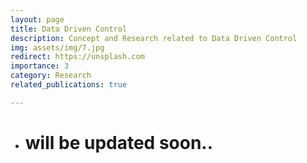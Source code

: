 ```yaml
---
layout: page
title: Data Driven Control 
description: Concept and Research related to Data Driven Control 
img: assets/img/7.jpg
redirect: https://unsplash.com
importance: 3
category: Research
related_publications: true

---
```

- # will be updated soon..
